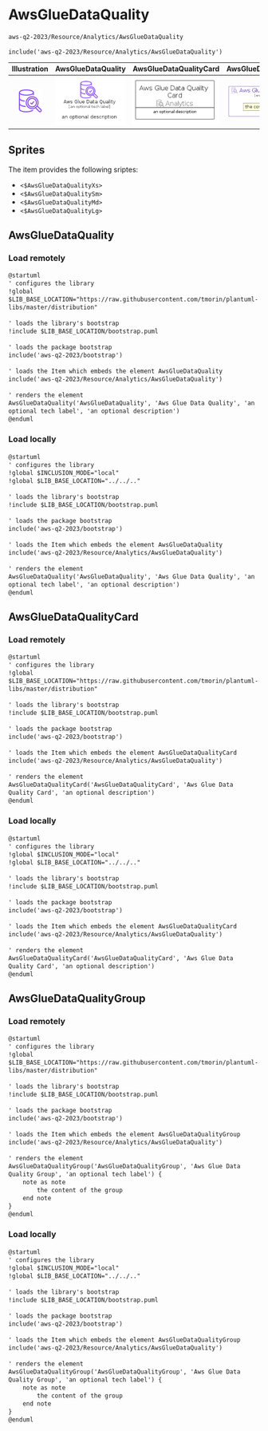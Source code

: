 # AwsGlueDataQuality


```text
aws-q2-2023/Resource/Analytics/AwsGlueDataQuality
```

```text
include('aws-q2-2023/Resource/Analytics/AwsGlueDataQuality')
```



| Illustration | AwsGlueDataQuality | AwsGlueDataQualityCard | AwsGlueDataQualityGroup |
| :---: | :---: | :---: | :---: |
| ![illustration for Illustration](../../../aws-q2-2023/Resource/Analytics/AwsGlueDataQuality.png) | ![illustration for AwsGlueDataQuality](../../../aws-q2-2023/Resource/Analytics/AwsGlueDataQuality.Local.png) | ![illustration for AwsGlueDataQualityCard](../../../aws-q2-2023/Resource/Analytics/AwsGlueDataQualityCard.Local.png) | ![illustration for AwsGlueDataQualityGroup](../../../aws-q2-2023/Resource/Analytics/AwsGlueDataQualityGroup.Local.png) |



## Sprites
The item provides the following sriptes:

- `<$AwsGlueDataQualityXs>`
- `<$AwsGlueDataQualitySm>`
- `<$AwsGlueDataQualityMd>`
- `<$AwsGlueDataQualityLg>`





## AwsGlueDataQuality

### Load remotely
```plantuml
@startuml
' configures the library
!global $LIB_BASE_LOCATION="https://raw.githubusercontent.com/tmorin/plantuml-libs/master/distribution"

' loads the library's bootstrap
!include $LIB_BASE_LOCATION/bootstrap.puml

' loads the package bootstrap
include('aws-q2-2023/bootstrap')

' loads the Item which embeds the element AwsGlueDataQuality
include('aws-q2-2023/Resource/Analytics/AwsGlueDataQuality')

' renders the element
AwsGlueDataQuality('AwsGlueDataQuality', 'Aws Glue Data Quality', 'an optional tech label', 'an optional description')
@enduml
```

### Load locally
```plantuml
@startuml
' configures the library
!global $INCLUSION_MODE="local"
!global $LIB_BASE_LOCATION="../../.."

' loads the library's bootstrap
!include $LIB_BASE_LOCATION/bootstrap.puml

' loads the package bootstrap
include('aws-q2-2023/bootstrap')

' loads the Item which embeds the element AwsGlueDataQuality
include('aws-q2-2023/Resource/Analytics/AwsGlueDataQuality')

' renders the element
AwsGlueDataQuality('AwsGlueDataQuality', 'Aws Glue Data Quality', 'an optional tech label', 'an optional description')
@enduml
```

## AwsGlueDataQualityCard

### Load remotely
```plantuml
@startuml
' configures the library
!global $LIB_BASE_LOCATION="https://raw.githubusercontent.com/tmorin/plantuml-libs/master/distribution"

' loads the library's bootstrap
!include $LIB_BASE_LOCATION/bootstrap.puml

' loads the package bootstrap
include('aws-q2-2023/bootstrap')

' loads the Item which embeds the element AwsGlueDataQualityCard
include('aws-q2-2023/Resource/Analytics/AwsGlueDataQuality')

' renders the element
AwsGlueDataQualityCard('AwsGlueDataQualityCard', 'Aws Glue Data Quality Card', 'an optional description')
@enduml
```

### Load locally
```plantuml
@startuml
' configures the library
!global $INCLUSION_MODE="local"
!global $LIB_BASE_LOCATION="../../.."

' loads the library's bootstrap
!include $LIB_BASE_LOCATION/bootstrap.puml

' loads the package bootstrap
include('aws-q2-2023/bootstrap')

' loads the Item which embeds the element AwsGlueDataQualityCard
include('aws-q2-2023/Resource/Analytics/AwsGlueDataQuality')

' renders the element
AwsGlueDataQualityCard('AwsGlueDataQualityCard', 'Aws Glue Data Quality Card', 'an optional description')
@enduml
```

## AwsGlueDataQualityGroup

### Load remotely
```plantuml
@startuml
' configures the library
!global $LIB_BASE_LOCATION="https://raw.githubusercontent.com/tmorin/plantuml-libs/master/distribution"

' loads the library's bootstrap
!include $LIB_BASE_LOCATION/bootstrap.puml

' loads the package bootstrap
include('aws-q2-2023/bootstrap')

' loads the Item which embeds the element AwsGlueDataQualityGroup
include('aws-q2-2023/Resource/Analytics/AwsGlueDataQuality')

' renders the element
AwsGlueDataQualityGroup('AwsGlueDataQualityGroup', 'Aws Glue Data Quality Group', 'an optional tech label') {
    note as note
        the content of the group
    end note
}
@enduml
```

### Load locally
```plantuml
@startuml
' configures the library
!global $INCLUSION_MODE="local"
!global $LIB_BASE_LOCATION="../../.."

' loads the library's bootstrap
!include $LIB_BASE_LOCATION/bootstrap.puml

' loads the package bootstrap
include('aws-q2-2023/bootstrap')

' loads the Item which embeds the element AwsGlueDataQualityGroup
include('aws-q2-2023/Resource/Analytics/AwsGlueDataQuality')

' renders the element
AwsGlueDataQualityGroup('AwsGlueDataQualityGroup', 'Aws Glue Data Quality Group', 'an optional tech label') {
    note as note
        the content of the group
    end note
}
@enduml
```

